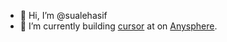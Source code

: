 - 👋 Hi, I’m @sualehasif
- 🌱 I’m currently building [cursor](cursor.sh) at on [Anysphere](https://anysphere.co).
